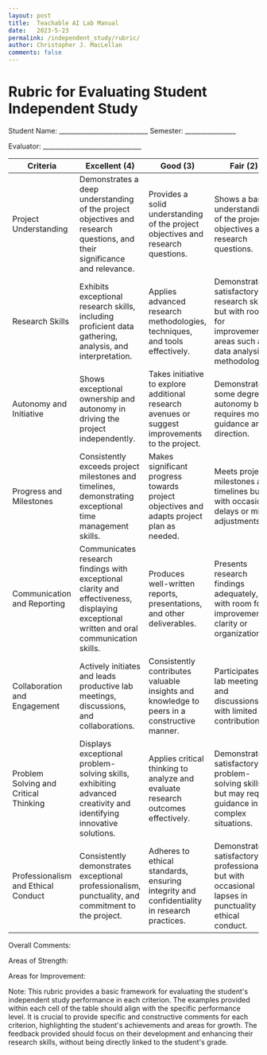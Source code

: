 ```yaml
---
layout: post
title:  Teachable AI Lab Manual
date:   2023-5-23
permalink: /independent_study/rubric/
author: Christopher J. MacLellan
comments: false
---
```


# Rubric for Evaluating Student Independent Study

Student Name: ____________________________        Semester: ________________

Evaluator: _______________________________

| Criteria                   | Excellent (4)             | Good (3)              | Fair (2)            | Poor (1)            |
|----------------------------|---------------------------|-----------------------|---------------------|---------------------|
| Project Understanding      | Demonstrates a deep understanding of the project objectives and research questions, and their significance and relevance. | Provides a solid understanding of the project objectives and research questions. | Shows a basic understanding of the project objectives and research questions. | Displays limited understanding of the project objectives and research questions. |
| Research Skills            | Exhibits exceptional research skills, including proficient data gathering, analysis, and interpretation. | Applies advanced research methodologies, techniques, and tools effectively. | Demonstrates satisfactory research skills, but with room for improvement in areas such as data analysis or methodology. | Shows limited research skills, struggling with data gathering, analysis, or methodology. |
| Autonomy and Initiative    | Shows exceptional ownership and autonomy in driving the project independently. | Takes initiative to explore additional research avenues or suggest improvements to the project. | Demonstrates some degree of autonomy but requires more guidance and direction. | Relies heavily on mentor for guidance and lacks initiative in driving the project. |
| Progress and Milestones    | Consistently exceeds project milestones and timelines, demonstrating exceptional time management skills. | Makes significant progress towards project objectives and adapts project plan as needed. | Meets project milestones and timelines but with occasional delays or minor adjustments. | Struggles to meet project milestones and timelines, requiring frequent adjustments or extensions. |
| Communication and Reporting| Communicates research findings with exceptional clarity and effectiveness, displaying exceptional written and oral communication skills. | Produces well-written reports, presentations, and other deliverables. | Presents research findings adequately, but with room for improvement in clarity or organization. | Struggles to effectively communicate research findings, lacking clarity or coherence. |
| Collaboration and Engagement| Actively initiates and leads productive lab meetings, discussions, and collaborations. | Consistently contributes valuable insights and knowledge to peers in a constructive manner. | Participates in lab meetings and discussions but with limited contributions. | Lacks active engagement in lab meetings, discussions, or collaborations. |
| Problem Solving and Critical Thinking | Displays exceptional problem-solving skills, exhibiting advanced creativity and identifying innovative solutions. | Applies critical thinking to analyze and evaluate research outcomes effectively. | Demonstrates satisfactory problem-solving skills but may require guidance in complex situations. | Struggles to apply critical thinking and problem-solving skills effectively. |
| Professionalism and Ethical Conduct | Consistently demonstrates exceptional professionalism, punctuality, and commitment to the project. | Adheres to ethical standards, ensuring integrity and confidentiality in research practices. | Demonstrates satisfactory professionalism but with occasional lapses in punctuality or ethical conduct. | Displays unprofessional behavior or fails to adhere to ethical standards. |


Overall Comments:




Areas of Strength:




Areas for Improvement:




Note: This rubric provides a basic framework for evaluating the student's independent study performance in each criterion. The examples provided within each cell of the table should align with the specific performance level. It is crucial to provide specific and constructive comments for each criterion, highlighting the student's achievements and areas for growth. The feedback provided should focus on their development and enhancing their research skills, without being directly linked to the student's grade.
